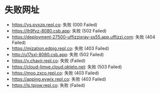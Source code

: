 # 失败网址
- https://ys.pyxzp.repl.co: 失败 (000
Failed)
- https://lh9fvz-8080.csb.app: 失败 (502
Failed)
- https://deployment-27500-uffizzixray-ss55.app.uffizzi.com: 失败 (404
Failed)
- https://mization.edpjg.repl.co: 失败 (403
Failed)
- http://u17sxl-8080.csb.app: 失败 (502
Failed)
- https://v.chavir.repl.co: 失败 (Failed)
- https://cloud-limve.cloud.okteto.net: 失败 (503
Failed)
- https://moo.zxco.repl.co: 失败 (403
Failed)
- https://apping.eywjx.repl.co: 失败 (403
Failed)
- https://ls.tpjow.repl.co: 失败 (Failed)
